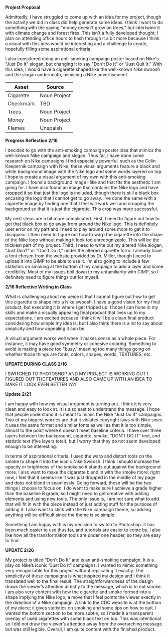 **Projest Proposal**

Admittedly, I have struggled to come up with an idea for my project, though the activity we did in class did help generate some ideas. I think I want to do something with the saying "money doesn't grow on trees," but intertwine it with climate change and forest fires. This isn't a fully developed thought; I plan on attending office hours to hash through it a bit more because I think a visual with this idea would be interesting and a challenge to create, hopefully filling some aspirational criteria. 

I also considered doing an anti-smoking campaign poster based on Nike's "Just Do It" slogan, but changing it to say "Don't Do It" or "Just Quit It." With this idea, I would have a cigarette shaped like the well-known Nike swoosh and the slogan underneath, mimicing a Nike advertisement. 

| Asset | Source |
| ----- | ------ | 
| Cigarette | Noun Project | 
| Checkmark | TBD |
| Trees | Noun Project | 
| Money | Noun Project | 
| Flames | Unspalsh | 

**Progress Reflection 2/16**

I decided to go with the anti-smoking campaign poster idea that mimics the well-known Nike campaign and slogan. Thus far, I have done some research on Nike campaigns I find especially powerful, such as the Colin Kaepernik campaign with Nike; these visual arguments feature a black and white background image with the Nike logo and some words layered on top. I hope to create a visual argument of my own with this anti-smoking campaign. I found a background image I like and that fits the aesthetic I am going for. I have also found an image that contains the Nike logo and have cropped it so that just the logo is included, though there is still a black box encasing the logo that I cannot get to go away. I’ve done the same with a cigarette image by finding one that I feel will work well and cropping the background so that it is just the cigarette. This crop was more successful. 

My next steps are a bit more complicated. First, I need to figure out how to get that black box to go away from around the Nike logo. This is definitely user error on my part and I need to play around some more to get it to disappear. I then need to figure out how to warp the cigarette into the shape of the Nike logo without making it look too unrecognizable. This will be the trickiest part of my project. Third, I need to write out my altered Nike slogan, “Just Don’t” or “Don’t Do It,” under the altered cigarette form. I already have a font chosen from the website provided by Dr. Miller, though I need to upload it into GIMP to be able to use it. I’m also going to include a few statistics on smoking at the bottom of my campaign to add a layer and some credibility. Most of my issues boil down to my unfamiliarity with GIMP, so I definitely need to figure things out for myself.


**2/16 Reflective Writing in Class**

What is challenging about my peice is that I cannot figure out how to get this cigarette to shape into a Nike swoosh. I have a good vision for my final product, but executing it is where I get tripped up. I hope I can hone in my skills and make a visually appealing final product that lives up to my expectations. I am excited because I think it will be a clean final product considering how simple my idea is, but I also think there is a lot to say about simplicity and how appealing it can be.

A visual argument works well when it makes sense as a whole piece. For instance, it may have good symmetry or cohesive coloring. Something to avoid is making a piece too "busy," meaning too many things going on whether those things are fonts, colors, shapes, words, TEXTURES, etc. 

**UPDATE DURING CLASS 2/16**

I SWITCHED TO PHOTOSHOP AND MY PROJECT IS WORKING OUT I FIGURED OUT THE FEATURES AND ALSO CAME UP WITH AN IDEA TO MAKE IT LOOK EVEN BETTER YAY

**Update 2/21**

I am happy with how my visual argument is turning out. I think it is very clean and easy to look at. It is also east to understand the message. I hope that people understand it is meant to mimic the Nike “Just Do It” campaigns. Two of my biggest worries are that it violates copyright laws with Nike since it uses the same format and similar fonts as well as that it is too simple, almost to the point where it doesn’t meet baseline criteria. I have over three layers between the background, cigarette, smoke, “DON’T DO IT” text, and statistic text (five layers total), but I worry that they do not seem developed enough to be interesting.

In terms of aspirational criteria, I used the warp and distort tools on the smoke to shape it into the iconic Nike Swoosh. I think I should increase the opacity or brightness of the smoke so it stands out against the background more. I also want to make the cigarette blend in with the smoke more; right now, I feel that it seems like it was just dropped in the middle of my page and does not blend in seamlessly. Going forward, those will be the two things I choose to focus on. I do want to make sure I achieve a grade higher than the baseline B grade, so I might need to get creative with adding elements and using new tools. The only issue is, I am not sure what to add that will fit in with the piece instead of just adding stuff for the purpose of adding it. I also want to stick with the Nike campaign theme, so adding anything will be difficult since the theme is so simple.

Something I am happy with is my decision to switch to Photoshop. It has been much easier to use thus far, and tutorials are easier to come by. I also like how all the transformation tools are under one header, so they are easy to find. 

**UPDATE 2/26**

My project is titled “Don’t Do It” and is an anti-smoking campaign. It is a play on Nike’s iconic “Just Do It” campaigns. I wanted to mimic something very recognizable for this project without replicating it exactly. The simplicity of these campaigns is what inspired my design and I think it translated well to the final result. The straightforwardness of the design draws the viewer’s attention directly to the message, which is to not smoke. I am also very content with how the cigarette and smoke formed into a shape implying the Nike logo, a move that I feel points the viewer exactly in the direction of a Nike campaign. A link to the CDC website is at the bottom of my piece; it gives statistics on smoking and some tips on how to quit. I wanted the bottom section to be more subtle, so I made it a transparent overlay of used cigarettes with some black text on top. This was intentional so I did not draw the viewer’s attention away from the overarching message but was still legible. Overall, I am quite content with the finished product. 


